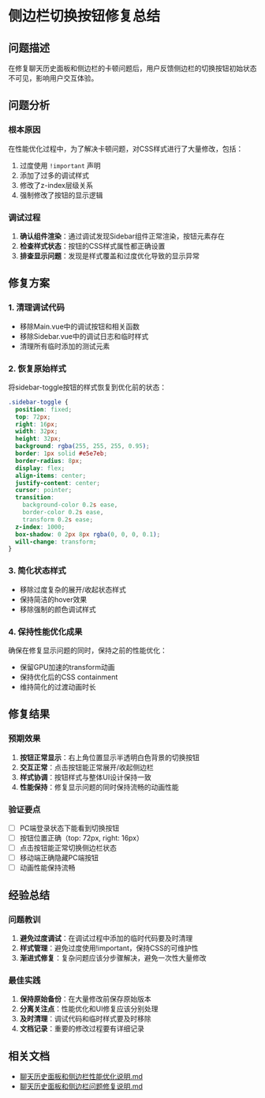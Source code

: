 # 侧边栏切换按钮修复总结

## 问题描述

在修复聊天历史面板和侧边栏的卡顿问题后，用户反馈侧边栏的切换按钮初始状态不可见，影响用户交互体验。

## 问题分析

### 根本原因

在性能优化过程中，为了解决卡顿问题，对CSS样式进行了大量修改，包括：

1. 过度使用 `!important` 声明
2. 添加了过多的调试样式
3. 修改了z-index层级关系
4. 强制修改了按钮的显示逻辑

### 调试过程

1. **确认组件渲染**：通过调试发现Sidebar组件正常渲染，按钮元素存在
2. **检查样式状态**：按钮的CSS样式属性都正确设置
3. **排查显示问题**：发现是样式覆盖和过度优化导致的显示异常

## 修复方案

### 1. 清理调试代码

- 移除Main.vue中的调试按钮和相关函数
- 移除Sidebar.vue中的调试日志和临时样式
- 清理所有临时添加的测试元素

### 2. 恢复原始样式

将sidebar-toggle按钮的样式恢复到优化前的状态：

```css
.sidebar-toggle {
  position: fixed;
  top: 72px;
  right: 16px;
  width: 32px;
  height: 32px;
  background: rgba(255, 255, 255, 0.95);
  border: 1px solid #e5e7eb;
  border-radius: 8px;
  display: flex;
  align-items: center;
  justify-content: center;
  cursor: pointer;
  transition:
    background-color 0.2s ease,
    border-color 0.2s ease,
    transform 0.2s ease;
  z-index: 1000;
  box-shadow: 0 2px 8px rgba(0, 0, 0, 0.1);
  will-change: transform;
}
```

### 3. 简化状态样式

- 移除过度复杂的展开/收起状态样式
- 保持简洁的hover效果
- 移除强制的颜色调试样式

### 4. 保持性能优化成果

确保在修复显示问题的同时，保持之前的性能优化：

- 保留GPU加速的transform动画
- 保持优化后的CSS containment
- 维持简化的过渡动画时长

## 修复结果

### 预期效果

1. **按钮正常显示**：右上角位置显示半透明白色背景的切换按钮
2. **交互正常**：点击按钮能正常展开/收起侧边栏
3. **样式协调**：按钮样式与整体UI设计保持一致
4. **性能保持**：修复显示问题的同时保持流畅的动画性能

### 验证要点

- [ ] PC端登录状态下能看到切换按钮
- [ ] 按钮位置正确（top: 72px, right: 16px）
- [ ] 点击按钮能正常切换侧边栏状态
- [ ] 移动端正确隐藏PC端按钮
- [ ] 动画性能保持流畅

## 经验总结

### 问题教训

1. **避免过度调试**：在调试过程中添加的临时代码要及时清理
2. **样式管理**：避免过度使用!important，保持CSS的可维护性
3. **渐进式修复**：复杂问题应该分步骤解决，避免一次性大量修改

### 最佳实践

1. **保持原始备份**：在大量修改前保存原始版本
2. **分离关注点**：性能优化和UI修复应该分别处理
3. **及时清理**：调试代码和临时样式要及时移除
4. **文档记录**：重要的修改过程要有详细记录

## 相关文档

- [聊天历史面板和侧边栏性能优化说明.md](./聊天历史面板和侧边栏性能优化说明.md)
- [聊天历史面板和侧边栏问题修复说明.md](./聊天历史面板和侧边栏问题修复说明.md)
